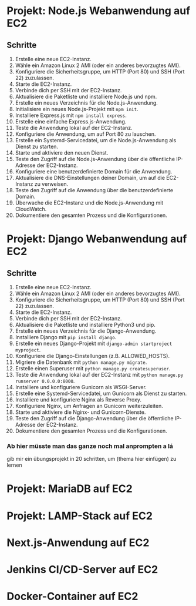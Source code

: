 # Projekt: Node.js Webanwendung auf EC2

## Schritte

1. Erstelle eine neue EC2-Instanz.
2. Wähle ein Amazon Linux 2 AMI (oder ein anderes bevorzugtes AMI).
3. Konfiguriere die Sicherheitsgruppe, um HTTP (Port 80) und SSH (Port 22) zuzulassen.
4. Starte die EC2-Instanz.
5. Verbinde dich per SSH mit der EC2-Instanz.
6. Aktualisiere die Paketliste und installiere Node.js und npm.
7. Erstelle ein neues Verzeichnis für die Node.js-Anwendung.
8. Initialisiere ein neues Node.js-Projekt mit `npm init`.
9. Installiere Express.js mit `npm install express`.
10. Erstelle eine einfache Express.js-Anwendung.
11. Teste die Anwendung lokal auf der EC2-Instanz.
12. Konfiguriere die Anwendung, um auf Port 80 zu lauschen.
13. Erstelle ein Systemd-Servicedatei, um die Node.js-Anwendung als Dienst zu starten.
14. Starte und aktiviere den neuen Dienst.
15. Teste den Zugriff auf die Node.js-Anwendung über die öffentliche IP-Adresse der EC2-Instanz.
16. Konfiguriere eine benutzerdefinierte Domain für die Anwendung.
17. Aktualisiere die DNS-Einstellungen deiner Domain, um auf die EC2-Instanz zu verweisen.
18. Teste den Zugriff auf die Anwendung über die benutzerdefinierte Domain.
19. Überwache die EC2-Instanz und die Node.js-Anwendung mit CloudWatch.
20. Dokumentiere den gesamten Prozess und die Konfigurationen.


# Projekt: Django Webanwendung auf EC2

## Schritte

1. Erstelle eine neue EC2-Instanz.
2. Wähle ein Amazon Linux 2 AMI (oder ein anderes bevorzugtes AMI).
3. Konfiguriere die Sicherheitsgruppe, um HTTP (Port 80) und SSH (Port 22) zuzulassen.
4. Starte die EC2-Instanz.
5. Verbinde dich per SSH mit der EC2-Instanz.
6. Aktualisiere die Paketliste und installiere Python3 und pip.
7. Erstelle ein neues Verzeichnis für die Django-Anwendung.
8. Installiere Django mit `pip install django`.
9. Erstelle ein neues Django-Projekt mit `django-admin startproject myproject`.
10. Konfiguriere die Django-Einstellungen (z.B. ALLOWED_HOSTS).
11. Migriere die Datenbank mit `python manage.py migrate`.
12. Erstelle einen Superuser mit `python manage.py createsuperuser`.
13. Teste die Anwendung lokal auf der EC2-Instanz mit `python manage.py runserver 0.0.0.0:8000`.
14. Installiere und konfiguriere Gunicorn als WSGI-Server.
15. Erstelle eine Systemd-Servicedatei, um Gunicorn als Dienst zu starten.
16. Installiere und konfiguriere Nginx als Reverse Proxy.
17. Konfiguriere Nginx, um Anfragen an Gunicorn weiterzuleiten.
18. Starte und aktiviere die Nginx- und Gunicorn-Dienste.
19. Teste den Zugriff auf die Django-Anwendung über die öffentliche IP-Adresse der EC2-Instanz.
20. Dokumentiere den gesamten Prozess und die Konfigurationen.


### Ab hier müsste man das ganze noch mal anprompten a lá
gib mir ein übungsprojekt in 20 schritten, um (thema hier einfügen) zu lernen


# Projekt: MariaDB auf EC2

# Projekt: LAMP-Stack auf EC2

# Next.js-Anwendung auf EC2

# Jenkins CI/CD-Server auf EC2

# Docker-Container auf EC2